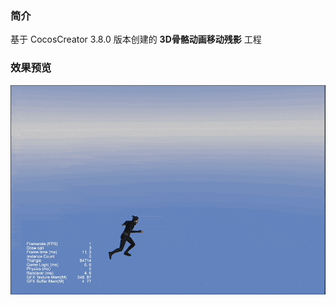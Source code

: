 ### 简介
基于 CocosCreator 3.8.0 版本创建的 **3D骨骼动画移动残影** 工程

### 效果预览
![image](../../../gif/202205/2022050501.gif)